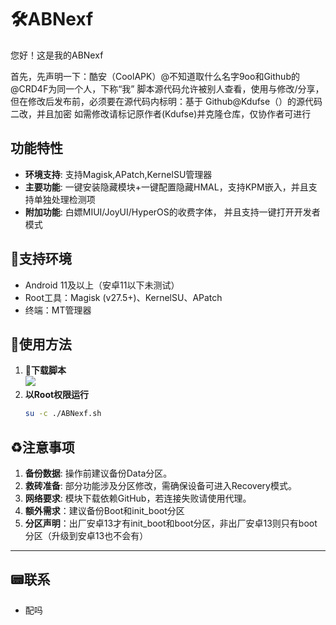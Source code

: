 # 🛠ABNexf
您好！这是我的ABNexf

首先，先声明一下：酷安（CoolAPK）@不知道取什么名字9oo和Github的@CRD4F为同一个人，下称“我”
脚本源代码允许被别人查看，使用与修改/分享，但在修改后发布前，必须要在源代码内标明：基于 Github@Kdufse（）的源代码二改，并且加密
如需修改请标记原作者(Kdufse)并克隆仓库，仅协作者可进行
## 功能特性
- **环境支持**: 支持Magisk,APatch,KernelSU管理器
- **主要功能**: 一键安装隐藏模块+一键配置隐藏HMAL，支持KPM嵌入，并且支持单独处理检测项
- **附加功能**: 白嫖MIUI/JoyUI/HyperOS的收费字体， 并且支持一键打开开发者模式

## 📝支持环境
- Android 11及以上（安卓11以下未测试）
- Root工具：Magisk (v27.5+)、KernelSU、APatch
- 终端：MT管理器
## 🔧使用方法
1. **🔗下载脚本**  
   [![](https://img.shields.io/badge/Raw-ABNTexf-purple?style=for-the-badge&logo=Github)](https://github.com/CRD4F/ABNexf/raw/refs/heads/main/ABNexf.sh)
3. **以Root权限运行**  
   ```bash
   su -c ./ABNexf.sh
   ```

## ♻️注意事项
1. **备份数据**: 操作前建议备份Data分区。
2. **救砖准备**: 部分功能涉及分区修改，需确保设备可进入Recovery模式。
3. **网络要求**: 模块下载依赖GitHub，若连接失败请使用代理。
4. **额外需求**：建议备份Boot和init_boot分区
5. **分区声明**：出厂安卓13才有init_boot和boot分区，非出厂安卓13则只有boot分区（升级到安卓13也不会有）

---

## 📟联系
- 配吗
